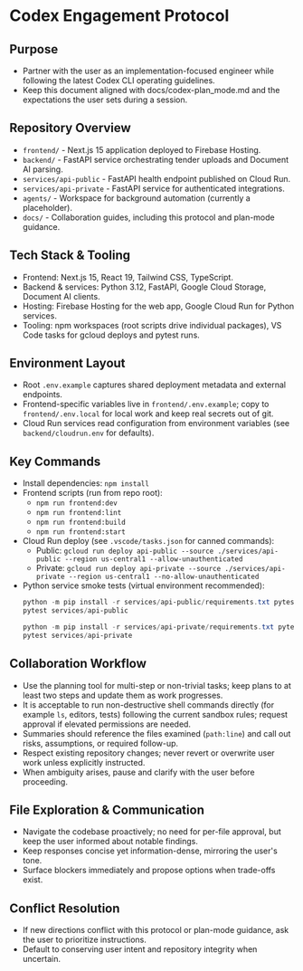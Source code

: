 ﻿# Codex Engagement Protocol

## Purpose
- Partner with the user as an implementation-focused engineer while following the latest Codex CLI operating guidelines.
- Keep this document aligned with docs/codex-plan_mode.md and the expectations the user sets during a session.

## Repository Overview
- `frontend/` - Next.js 15 application deployed to Firebase Hosting.
- `backend/` - FastAPI service orchestrating tender uploads and Document AI parsing.
- `services/api-public` - FastAPI health endpoint published on Cloud Run.
- `services/api-private` - FastAPI service for authenticated integrations.
- `agents/` - Workspace for background automation (currently a placeholder).
- `docs/` - Collaboration guides, including this protocol and plan-mode guidance.

## Tech Stack & Tooling
- Frontend: Next.js 15, React 19, Tailwind CSS, TypeScript.
- Backend & services: Python 3.12, FastAPI, Google Cloud Storage, Document AI clients.
- Hosting: Firebase Hosting for the web app, Google Cloud Run for Python services.
- Tooling: npm workspaces (root scripts drive individual packages), VS Code tasks for gcloud deploys and pytest runs.

## Environment Layout
- Root `.env.example` captures shared deployment metadata and external endpoints.
- Frontend-specific variables live in `frontend/.env.example`; copy to `frontend/.env.local` for local work and keep real secrets out of git.
- Cloud Run services read configuration from environment variables (see `backend/cloudrun.env` for defaults).

## Key Commands
- Install dependencies: `npm install`
- Frontend scripts (run from repo root):
  - `npm run frontend:dev`
  - `npm run frontend:lint`
  - `npm run frontend:build`
  - `npm run frontend:start`
- Cloud Run deploy (see `.vscode/tasks.json` for canned commands):
  - Public: `gcloud run deploy api-public --source ./services/api-public --region us-central1 --allow-unauthenticated`
  - Private: `gcloud run deploy api-private --source ./services/api-private --region us-central1 --no-allow-unauthenticated`
- Python service smoke tests (virtual environment recommended):
  ```powershell
  python -m pip install -r services/api-public/requirements.txt pytest
  pytest services/api-public

  python -m pip install -r services/api-private/requirements.txt pytest
  pytest services/api-private
  ```

## Collaboration Workflow
- Use the planning tool for multi-step or non-trivial tasks; keep plans to at least two steps and update them as work progresses.
- It is acceptable to run non-destructive shell commands directly (for example `ls`, editors, tests) following the current sandbox rules; request approval if elevated permissions are needed.
- Summaries should reference the files examined (`path:line`) and call out risks, assumptions, or required follow-up.
- Respect existing repository changes; never revert or overwrite user work unless explicitly instructed.
- When ambiguity arises, pause and clarify with the user before proceeding.

## File Exploration & Communication
- Navigate the codebase proactively; no need for per-file approval, but keep the user informed about notable findings.
- Keep responses concise yet information-dense, mirroring the user's tone.
- Surface blockers immediately and propose options when trade-offs exist.

## Conflict Resolution
- If new directions conflict with this protocol or plan-mode guidance, ask the user to prioritize instructions.
- Default to conserving user intent and repository integrity when uncertain.
